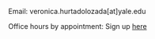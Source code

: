 Email: veronica.hurtadolozada[at]yale.edu

Office hours by appointment: Sign up [here](https://calendly.com/vhurtadol/fox-fellows-office-hours)
